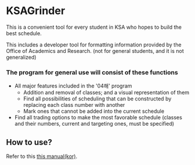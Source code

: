 # KSAGrinder
This is a convenient tool for every student in KSA who hopes to build the best schedule.

This includes a developer tool for formatting information provided by the Office of Academics and Research. (not for general students, and it is not generalized)

### The program for general use will consist of these functions
* All major features included in the '04해' program
  * Addition and removal of classes; and a visual representation of them
  * Find all possibilities of scheduling that can be constructed by replacing each class number with another
  * Mark ones that cannot be added into the current schedule
* Find all trading options to make the most favorable schedule (classes and their numbers, current and targeting ones, must be specified)

## How to use?

Refer to this [this manual(kor)](https://drive.google.com/file/d/1C4VUWx1e7CIcYHdCBf2nzULvRDlZXJzs/view?usp=sharing).
